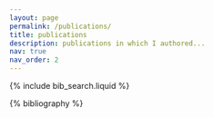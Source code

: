 ```yaml
---
layout: page
permalink: /publications/
title: publications
description: publications in which I authored...
nav: true
nav_order: 2
---
```


<!-- _pages/publications.md -->

<!-- Bibsearch Feature -->

{% include bib_search.liquid %}

<div class="publications">

{% bibliography %}

</div>
